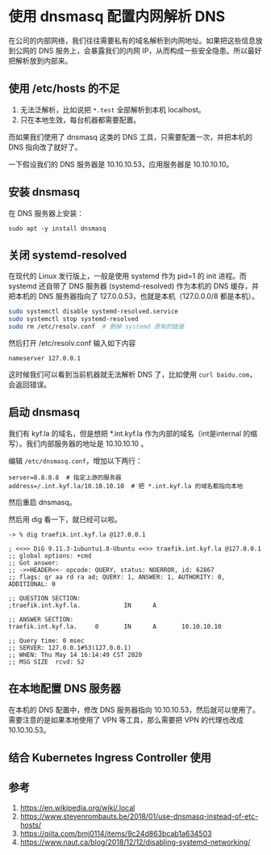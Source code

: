 # 使用 dnsmasq 配置内网解析 DNS

<!--
ID: 4fee92c3-8038-4438-89e5-658409de188c
Status: draft
Date: 2020-05-28T14:09:32
Modified: 2020-05-28T14:09:32
wp_id: 939
-->

在公司的内部网络，我们往往需要私有的域名解析到内网地址。如果把这些信息放到公网的 DNS 服务上，会暴露我们的内网 IP，从而构成一些安全隐患。所以最好把解析放到内部来。

## 使用 /etc/hosts 的不足

1. 无法泛解析，比如说把 `*.test` 全部解析到本机 localhost。
2. 只在本地生效，每台机器都需要配置。

而如果我们使用了 dnsmasq 这类的 DNS 工具，只需要配置一次，并把本机的 DNS 指向改了就好了。

一下假设我们的 DNS 服务器是 10.10.10.53，应用服务器是 10.10.10.10。

## 安装 dnsmasq

在 DNS 服务器上安装：

```
sudo apt -y install dnsmasq
```

## 关闭 systemd-resolved

在现代的 Linux 发行版上，一般是使用 systemd 作为 pid=1 的 init 进程。而 systemd 还自带了 DNS 服务器 (systemd-resolved) 作为本机的 DNS 缓存，并把本机的 DNS 服务器指向了 127.0.0.53，也就是本机（127.0.0.0/8 都是本机）。

```bash
sudo systemctl disable systemd-resolved.service
sudo systemctl stop systemd-resolved
sudo rm /etc/resolv.conf  # 删掉 systemd 原有的链接
```

然后打开 /etc/resolv.conf 输入如下内容

```
nameserver 127.0.0.1
```

这时候我们可以看到当前机器就无法解析 DNS 了，比如使用 `curl baidu.com`，会返回错误。

## 启动 dnsmasq

我们有 kyf.la 的域名，但是想把 *.int.kyf.la 作为内部的域名（int是internal 的缩写）。我们内部服务器的地址是 10.10.10.10 。

编辑 `/etc/dnsmasq.conf`，增加以下两行：

```
server=8.8.8.8  # 指定上游的服务器
address=/.int.kyf.la/10.10.10.10  # 把 *.int.kyf.la 的域名都指向本地
```

然后重启 dnsmasq。

然后用 dig 看一下，就已经可以啦。

```
-> % dig traefik.int.kyf.la @127.0.0.1

; <<>> DiG 9.11.3-1ubuntu1.8-Ubuntu <<>> traefik.int.kyf.la @127.0.0.1
;; global options: +cmd
;; Got answer:
;; ->>HEADER<<- opcode: QUERY, status: NOERROR, id: 62867
;; flags: qr aa rd ra ad; QUERY: 1, ANSWER: 1, AUTHORITY: 0, ADDITIONAL: 0

;; QUESTION SECTION:
;traefik.int.kyf.la.            IN      A

;; ANSWER SECTION:
traefik.int.kyf.la.     0       IN      A       10.10.10.10

;; Query time: 0 msec
;; SERVER: 127.0.0.1#53(127.0.0.1)
;; WHEN: Thu May 14 16:14:49 CST 2020
;; MSG SIZE  rcvd: 52
```

## 在本地配置 DNS 服务器

在本机的 DNS 配置中，修改 DNS 服务器指向 10.10.10.53，然后就可以使用了。需要注意的是如果本地使用了 VPN 等工具，那么需要把 VPN 的代理也改成 10.10.10.53。

## 结合 Kubernetes Ingress Controller 使用

## 参考

1. https://en.wikipedia.org/wiki/.local
2. https://www.stevenrombauts.be/2018/01/use-dnsmasq-instead-of-etc-hosts/
3. https://qiita.com/bmj0114/items/9c24d863bcab1a634503
4. https://www.naut.ca/blog/2018/12/12/disabling-systemd-networking/